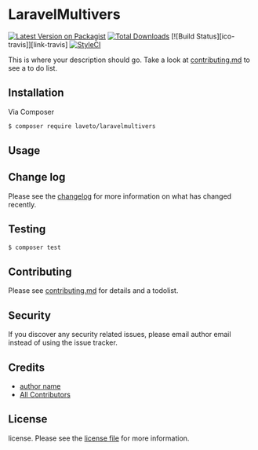# LaravelMultivers

[![Latest Version on Packagist][ico-version]][link-packagist]
[![Total Downloads][ico-downloads]][link-downloads]
[![Build Status][ico-travis]][link-travis]
[![StyleCI][ico-styleci]][link-styleci]

This is where your description should go. Take a look at [contributing.md](contributing.md) to see a to do list.

## Installation

Via Composer

``` bash
$ composer require laveto/laravelmultivers
```

## Usage

## Change log

Please see the [changelog](changelog.md) for more information on what has changed recently.

## Testing

``` bash
$ composer test
```

## Contributing

Please see [contributing.md](contributing.md) for details and a todolist.

## Security

If you discover any security related issues, please email author email instead of using the issue tracker.

## Credits

- [author name][link-author]
- [All Contributors][link-contributors]

## License

license. Please see the [license file](license.md) for more information.

[ico-version]: https://img.shields.io/packagist/v/laveto/laravelmultivers.svg?style=flat-square
[ico-downloads]: https://img.shields.io/packagist/dt/laveto/laravelmultivers.svg?style=flat-square
[ico-styleci]: https://github.styleci.io/repos/155196029/shield

[link-packagist]: https://packagist.org/packages/laveto/laravel-multivers
[link-downloads]: https://packagist.org/packages/laveto/laravel-multivers
[link-styleci]: https://github.styleci.io/repos/155196029
[link-author]: https://github.com/laveto
[link-contributors]: ../../contributors]
